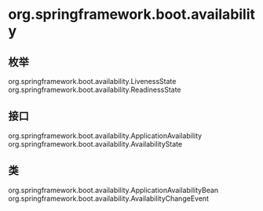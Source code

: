# org.springframework.boot.availability

## 枚举

org.springframework.boot.availability.LivenessState
org.springframework.boot.availability.ReadinessState

## 接口

org.springframework.boot.availability.ApplicationAvailability
org.springframework.boot.availability.AvailabilityState

## 类

org.springframework.boot.availability.ApplicationAvailabilityBean
org.springframework.boot.availability.AvailabilityChangeEvent<S extends AvailabilityState>




